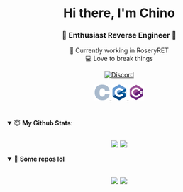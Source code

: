 <h1 align="center">Hi there, I'm Chino</h1>
<h3 align="center">🥀 Enthusiast Reverse Engineer 🥀</h3>

<p align="center">
    <a>🥀 Currently working in RoseryRET </><a>
    <br>
    <a>💻 Love to break things<a>
</p>

<p align="center">
    <a href="https://thighsarebest.me/RET/index.html"><img src="https://img.shields.io/static/v1?logo=discord&label=&message=Discord+User&color=36393f&style=flat-square" alt="Discord"></a>
</p>

<p align="center">
  <a title="C" href="https://www.learn-c.org/">
    <img width="35" src="https://github.com/devicons/devicon/blob/master/icons/c/c-original.svg" alt="C Logo">
  </a>
  <a title="C++" href="https://www.learncpp.com/">
    <img width="35" src="https://github.com/devicons/devicon/blob/master/icons/cplusplus/cplusplus-original.svg" alt="Cpp Logo">
  </a>
  <a title="C#" href="https://www.w3schools.com/cs/default.asp">
    <img width="35" src="https://github.com/devicons/devicon/blob/master/icons/csharp/csharp-original.svg" alt="Csharp Logo">
  </a>
</p>

<h1 align="center"></h1>

<details open>
    <summary> 😇 <b>My Github Stats</b>: </summary>
    <br>
<p align="center">
  <img src="https://github-readme-stats.vercel.app/api?username=0xDynamic&line_height=27&bg_color=30,e96443,904e95&title_color=fff&text_color=fff&count_private=true&show_icons=true">
  <img src="https://github-readme-stats.vercel.app/api/top-langs/?username=0xDynamic&show_icons=true&hide=css&bg_color=30,e96443,904e95&title_color=fff&text_color=fff">
</p>
    </details>

<details open>
    <summary> 🤝 <b>Some repos lol</b></summary>
    <br>
    <p align="center">
        <a href="https://github.com/0xDynamic/AntiDe4dot-Standalone"><img align="center" src="https://github-readme-stats.vercel.app/api/pin/?username=0xDynamic&repo=AntiDe4dot-Standalone&bg_color=30,e96443,904e95&title_color=fff&text_color=fff&layout=compact"/></a>
        <a href="https://github.com/0xDynamic/Linkvertise-Bypasser"><img align="center" src="https://github-readme-stats.vercel.app/api/pin/?username=0xDynamic&repo=Linkvertise-Bypasser&bg_color=30,e96443,904e95&title_color=fff&text_color=fff&layout=compact"/></a>
    </p>
    </details>
    
